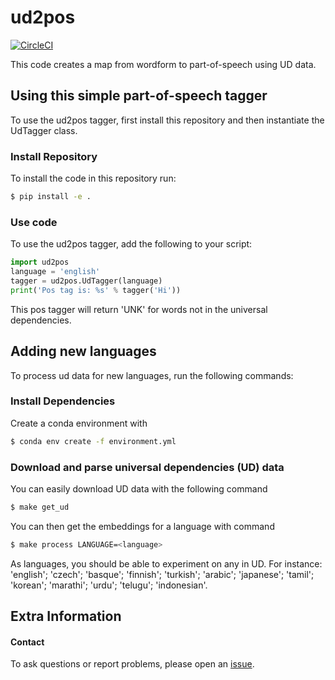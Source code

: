 # ud2pos

[![CircleCI](https://circleci.com/gh/tpimentelms/ud2pos.svg?style=svg&circle-token=d3f2433d9576bb5413356b1ef77c50272d22de8d)](https://circleci.com/gh/tpimentelms/ud2pos)

This code creates a map from wordform to part-of-speech using UD data.

## Using this simple part-of-speech tagger

To use the ud2pos tagger, first install this repository and then instantiate the UdTagger class.

### Install Repository

To install the code in this repository run:
```bash
$ pip install -e .
```

### Use code

To use the ud2pos tagger, add the following to your script:
```python
import ud2pos
language = 'english'
tagger = ud2pos.UdTagger(language)
print('Pos tag is: %s' % tagger('Hi'))
```
This pos tagger will return 'UNK' for words not in the universal dependencies.


## Adding new languages

To process ud data for new languages, run the following commands:

### Install Dependencies

Create a conda environment with
```bash
$ conda env create -f environment.yml
```

### Download and parse universal dependencies (UD) data

You can easily download UD data with the following command
```bash
$ make get_ud
```

You can then get the embeddings for a language with command
```bash
$ make process LANGUAGE=<language>
```
As languages, you should be able to experiment on any in UD. For instance: 'english'; 'czech'; 'basque'; 'finnish'; 'turkish'; 'arabic'; 'japanese'; 'tamil'; 'korean'; 'marathi'; 'urdu'; 'telugu'; 'indonesian'.


## Extra Information

#### Contact

To ask questions or report problems, please open an [issue](https://github.com/tpimentelms/ud2pos/issues).
